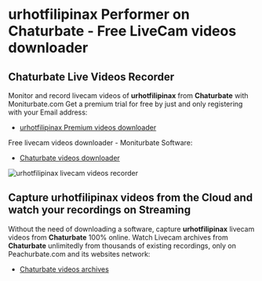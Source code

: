 # urhotfilipinax Performer on Chaturbate - Free LiveCam videos downloader

## Chaturbate Live Videos Recorder

Monitor and record livecam videos of **urhotfilipinax** from **Chaturbate** with Moniturbate.com
Get a premium trial for free by just and only registering with your Email address:
* [urhotfilipinax Premium videos downloader](https://moniturbate.com/request-demo-licence-key.html)

Free livecam videos downloader - Moniturbate Software:
* [Chaturbate videos downloader](https://moniturbate.com/moniturbate-download-software.html)

![urhotfilipinax livecam videos recorder](https://peachurnet.com/templates/moniturbate-software.png)


## Capture urhotfilipinax videos from the Cloud and watch your recordings on Streaming

Without the need of downloading a software, capture **urhotfilipinax** livecam videos from **Chaturbate** 100% online.
Watch Livecam archives from **Chaturbate** unlimitedly from thousands of existing recordings, only on Peachurbate.com and its websites network:
* [Chaturbate videos archives](https://peachurnet.com/)